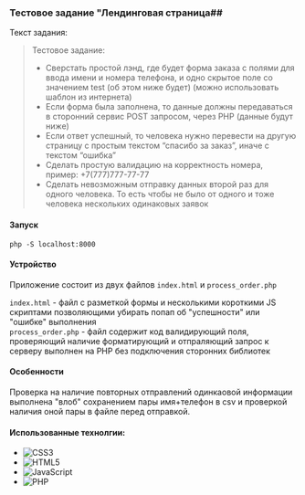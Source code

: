### Тестовое задание "Лендинговая страница##

Текст задания:

>Тестовое задание:
>- Сверстать простой лэнд, где будет форма заказа с полями для ввода имени и номера телефона, и одно скрытое поле со значением test (об этом ниже будет)
>(можно использовать шаблон из интернета)
>- Если форма была заполнена, то данные должны передаваться в сторонний сервис POST запросом, через PHP (данные будут ниже)
>- Если ответ успешный, то человека нужно перевести на другую страницу с простым текстом “спасибо за заказ”, иначе с текстом “ошибка”
>- Сделать простую валидацию на корректность номера, пример: +7(777)777-77-77
>- Сделать невозможным отправку данных второй раз для одного человека. То есть чтобы не было от одного и тоже человека нескольких одинаковых заявок
>

#### Запуск
`php -S localhost:8000`

#### Устройство
Приложение состоит из двух файлов `index.html` и `process_order.php`


`index.html` - файл с разметкой формы и несколькими короткими JS скриптами позволяющими убирать попап об "успешности" или "ошибке" выполнения \
`process_order.php` - файл содержит код валидирующий поля, проверяющий наличие  форматирующий и отпраляющий запрос к серверу выполнен на PHP без подключения сторонних библиотек 


#### Особенности
Проверка на наличие повторных отправлений одинкаовой информации выполнена "влоб" сохранением пары имя+телефон в csv и проверкой наличия оной пары в файле перед отправкой.

#### Использованные технолгии:
-	![CSS3](https://img.shields.io/badge/css3-%231572B6.svg?style=for-the-badge&logo=css3&logoColor=white)
- ![HTML5](https://img.shields.io/badge/html5-%23E34F26.svg?style=for-the-badge&logo=html5&logoColor=white)
- ![JavaScript](https://img.shields.io/badge/javascript-%23323330.svg?style=for-the-badge&logo=javascript&logoColor=%23F7DF1E)
- ![PHP](https://img.shields.io/badge/php-%23777BB4.svg?style=for-the-badge&logo=php&logoColor=white)
